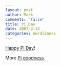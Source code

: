 ```yaml
--- 
layout: post
author: Mark
comments: "false"
title: Pi Day
date: 2007-3-14
categories: nerdliness
---
```

<a href="http://3.141592653589793238462643383279502884197169399375105820974944592.com/index1.html" title="Pi to a Million places">Happy Pi Day</a>!

More <a href="http://www.piday.org/" title="Piday.org">Pi goodness</a>.
